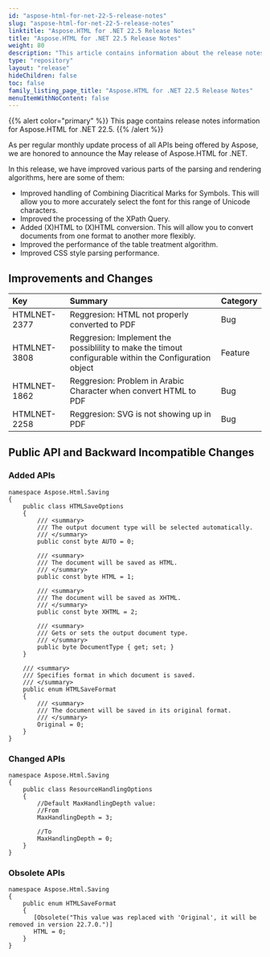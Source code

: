 ```yaml
---
id: "aspose-html-for-net-22-5-release-notes"
slug: "aspose-html-for-net-22-5-release-notes"
linktitle: "Aspose.HTML for .NET 22.5 Release Notes"
title: "Aspose.HTML for .NET 22.5 Release Notes"
weight: 80
description: "This article contains information about the release notes for Aspose.HTML for .NET 22.5."
type: "repository"
layout: "release"
hideChildren: false
toc: false
family_listing_page_title: "Aspose.HTML for .NET 22.5 Release Notes"
menuItemWithNoContent: false
---
```


{{% alert color="primary" %}}
This page contains release notes information for Aspose.HTML for .NET 22.5.
{{% /alert %}}

As per regular monthly update process of all APIs being offered by Aspose, we are honored to announce the May release of Aspose.HTML for .NET.

In this release, we have improved various parts of the parsing and rendering algorithms, here are some of them:

* Improved handling of Combining Diacritical Marks for Symbols. This will allow you to more accurately select the font for this range of Unicode characters.
* Improved the processing of the XPath Query.
* Added (X)HTML to (X)HTML conversion. This will allow you to convert documents from one format to another more flexibly.
* Improved the performance of the table treatment algorithm.
* Improved CSS style parsing performance.
## Improvements and Changes

|**Key**|**Summary**|**Category**|
| :- | :- | :- |
|HTMLNET-2377|Reggresion: HTML not properly converted to PDF|Bug|
|HTMLNET-3808|Reggresion: Implement the possiblility to make the timout configurable within the Configuration object|Feature|
|HTMLNET-1862|Reggresion: Problem in Arabic Character when convert HTML to PDF|Bug|
|HTMLNET-2258|Reggresion: SVG is not showing up in PDF|Bug|

## Public API and Backward Incompatible Changes

### Added APIs

```
namespace Aspose.Html.Saving
{
    public class HTMLSaveOptions
    {
        /// <summary>
        /// The output document type will be selected automatically.
        /// </summary>
        public const byte AUTO = 0;

        /// <summary>
        /// The document will be saved as HTML.
        /// </summary>
        public const byte HTML = 1;

        /// <summary>
        /// The document will be saved as XHTML.
        /// </summary>
        public const byte XHTML = 2;

        /// <summary>
        /// Gets or sets the output document type.
        /// </summary>
        public byte DocumentType { get; set; }
    }

    /// <summary>
    /// Specifies format in which document is saved.
    /// </summary>
    public enum HTMLSaveFormat
    {
        /// <summary>
        /// The document will be saved in its original format.
        /// </summary>
        Original = 0;
    }
}
```

### Changed APIs

```
namespace Aspose.Html.Saving
{
    public class ResourceHandlingOptions
    {
        //Default MaxHandlingDepth value:
        //From
        MaxHandlingDepth = 3;

        //To
        MaxHandlingDepth = 0;
    }
}
```

### Obsolete APIs

```
namespace Aspose.Html.Saving
{
    public enum HTMLSaveFormat
    {
       [Obsolete("This value was replaced with 'Original', it will be removed in version 22.7.0.")]
       HTML = 0;
    }
}

```
